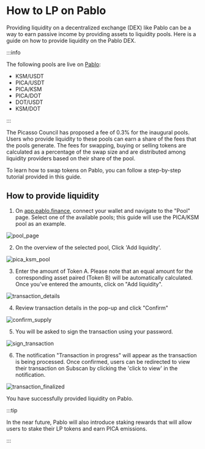 # How to LP on Pablo

Providing liquidity on a decentralized exchange (DEX) like Pablo can be a way to earn passive income by providing assets to liquidity pools.
Here is a guide on how to provide liquidity on the Pablo DEX. 

:::info

The following pools are live on [Pablo](https://app.pablo.finance/provide-liquidity/):

- KSM/USDT
- PICA/USDT
- PICA/KSM
- PICA/DOT
- DOT/USDT
- KSM/DOT

:::

The Picasso Council has proposed a fee of 0.3% for the inaugural pools. Users who provide liquidity to these pools can earn a share of the fees that the pools generate. The fees for swapping, buying or selling tokens are calculated as a percentage of the swap size and are distributed among liquidity providers based on their share of the pool.

To learn how to swap tokens on Pablo, you can follow a step-by-step tutorial provided in this guide.

## How to provide liquidity


1. On [app.pablo.finance], connect your wallet and navigate to the "Pool" page. Select one of the available pools; this guide will use the PICA/KSM pool as an example.

[app.pablo.finance]: https://app.pablo.finance

![pool_page](./images-how-to-provide-liquidity/pool-page.png)

2. On the overview of the selected pool, Click 'Add liquidity'.

![pica_ksm_pool](./images-how-to-provide-liquidity/pica-ksm-pool.png)

3. Enter the amount of Token A. Please note that an equal amount for the corresponding asset paired (Token B) will be automatically calculated. Once you've entered the amounts, click on "Add liquidity". 

![transaction_details](./images-how-to-provide-liquidity/transaction-details.png)

4. Review transaction details in the pop-up and click "Confirm"

![confirm_supply](./images-how-to-provide-liquidity/confirm-supply.png)

5. You will be asked to sign the transaction using your password.

![sign_transaction](./images-how-to-provide-liquidity/sign-transaction.png)

6. The notification "Transaction in progress" will appear as the transaction is being processed. Once confirmed, users can be redirected to view their transaction on Subscan by clicking the 'click to view' in the notification.

![transaction_finalized](./images-how-to-provide-liquidity/transaction-finalized.png)

You have successfully provided liquidity on Pablo. 

:::tip

In the near future, Pablo will also introduce staking rewards that will allow users to stake their LP tokens and earn PICA emissions.

:::